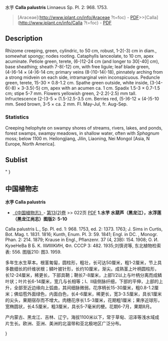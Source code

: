 水芋 **Calla palustris** Linnaeus Sp. Pl. 2: 968. 1753.

> [Araceae](http://www.iplant.cn/info/Araceae ?t=foc) - [PDF](http://iplant.cn/foc/pdf/Araceae.pdf)>>[Calla](http://www.iplant.cn/info/Calla ?t=foc) - [PDF](http://www.iplant.cn/foc/pdf/Calla.pdf)

## Description

Rhizome creeping, green, cylindric, to 50 cm, robust, 1-2(-3) cm in diam., somewhat spongy; nodes rooting. Cataphylls lanceolate, to 10 cm, apex acuminate. Petiole green, terete, (6-)12-24 cm (and longer to 30[-40] cm), base sheathing; sheath 7-8(-12) cm, with free ligule; leaf blade green, (4-)6-14 × (4-)6-14 cm; primary veins (8-)10-14(-18), pinnately arching from a strong midvein on each side, intramarginal vein inconspicuous. Peduncle green, terete, 15-30 × 0.8-1.2 cm. Spathe green outside, white inside, (3-)4-6(-8) × 3-3.5(-5) cm, apex with an acumen ca. 1 cm. Spadix 1.5-3 × 0.7-1.5 cm; stipe 5-7 mm. Flowers yellowish green, 2-2.2(-2.5) mm tall. Infructescence (2-)3-5 × (1.5-)2.5-3.5 cm. Berries red, (5-)6-12 × (4-)5-10 mm. Seed brown, 3-5 × ca. 2 mm. Fl. May-Jul, fr. Aug-Sep.

### Statistics
Creeping helophyte on swampy shores of streams, rivers, lakes, and ponds, forest swamps, swampy meadows, in shallow water, often with *Sphagnum* moss; below 1100 m. Heilongjiang, Jilin, Liaoning, Nei Mongol [Asia, N Europe, North America].

## Sublist
"
}
## 中国植物志

**水芋 Calla palustris**

* [《中国植物志》](http://www.iplant.cn/frps)- [第13(2)卷](http://www.iplant.cn/frps/vol/13(2)) >> 022页 [PDF](http://www.iplant.cn/frps/pdf/13(2)/022.pdf)
**1.水芋 水葫芦（黑龙江），水浮莲（黑龙江尚志）图版2: 5-10**

Calla palustris L., Sp. Pl. ed. 1: 968. 1753, ed. 2: 1373. 1763; J. Sims in Curtis, Bot. Mag. t. 1831. 1816; Kunth, Enum. Pl. 3: 59. 1841; Engl. in DC. , Monogr. Phan. 2: 214. 1879; Krause in Engl., Pflanzenr. 37 (4, 23B): 154. 1908; O. И. KyэeHeВa В Б. K. IIIИIIIKИH, Фл. CCCP 3: 482. 1935;刘慎谔等, 东北植物检索表: 556. 图版210: 图3. 1959.

多年生水生草本。根茎匍匐，圆柱形，粗壮，长可达50厘米，粗1-2厘米，节上具多数细长的纤维状根；鳞叶披针形，长约10厘米，渐尖。成熟茎上叶柄圆柱形，长12-24厘米，稀更长，下部具鞘；鞘长7-8厘米，上部1/2以上与叶柄分离而成鳞叶状；叶片长6-14厘米，宽几与长相等；I、II级侧脉纤细，下部的平伸，上部的上升，全部至近边缘向上弧曲，其间细脉微弱。花序柄长15-30厘米，粗0.8-1.2厘米；佛焰苞外面绿色，内面白色，长4-6厘米，稀更长，宽3-3.5厘米，具长1厘米的尖头，果期宿存而不增大。肉穗花序长1.5-3厘米，花期粗1厘米；果序近球形，宽椭圆状，长4.5厘米，粗3厘米，具长5-7毫米的梗。花期6-7月，果期8月。

产内蒙古、黑龙江、吉林、辽宁。海拔1100米以下，常于草甸、沼泽等浅水域成片生长。欧洲、亚洲、美洲的北温带和亚北极地区广泛分布。

}